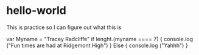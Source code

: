 # hello-world
This is practice so I can figure out what this is

var Myname = "Tracey Radcliffe"
if lenght.(myname ==== 7)
{
console.log ("Fun times are had at Ridgemont High")
}
Else 
{
console.log ("Yahhh")
}
